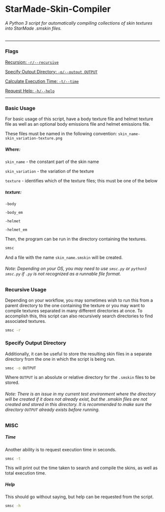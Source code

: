 # StarMade-Skin-Compiler
###### A Python 3 script for automatically compiling collections of skin textures into StarMade .smskin files.
------

### Flags
[Recursion: `-r/--recursive`](#recursive-usage)

[Specify Output Directory: `-o/--output OUTPUT`](#specify-output-directory)

[Calculate Execution Time: `-t/--time`](#time)

[Request Help: `-h/--help`](#help)

------


### Basic Usage
For basic usage of this script, have a body texture file and helmet texture file as well as an optional body emissions file and helmet emissions file.

These files must be named in the following convention:
`skin_name-skin_variation-texture.png`

##### Where:
`skin_name` - the constant part of the skin name

`skin_variation` - the variation of the texture

`texture` - identifies which of the texture files; this must be one of the below

##### texture:
`-body`

`-body_em`

`-helmet`

`-helmet_em`

Then, the program can be run in the directory containing the textures.
```bash
smsc
```
And a file with the name `skin_name.smskin` will be created.
###### Note: Depending on your OS, you may need to use `smsc.py` or `python3 smsc.py` if `.py` is not recognized as a runnable file format.


### Recursive Usage
Depending on your workflow, you may sometimes wish to run this from a parent directory to the one containing the texture or you may want to compile textures separated in many different directories at once. To accomplish this, this script can also recursively search directories to find associated textures.
```bash
smsc -r
```

### Specify Output Directory
Additionally, it can be useful to store the resulting skin files in a separate directory from the one in which the script is being run.
```bash
smsc -o OUTPUT
```
Where `OUTPUT` is an absolute or relative directory for the `.smskin` files to be stored.

###### Note: There is an issue in my current test environment where the directory will be created if it does not already exist, but the .smskin files are not created and stored in this directory. It is recommended to make sure the directory `OUTPUT` already exists before running.

### MISC
##### Time
Another ability is to request execution time in seconds.
```bash
smsc -t
```
This will print out the time taken to search and compile the skins, as well as total execution time.

##### Help
This should go without saying, but help can be requested from the script.
```bash
smsc -h
```
